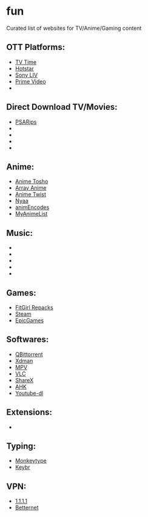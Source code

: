 # fun
Curated list of websites for TV/Anime/Gaming content

## OTT Platforms:
- [TV Time](https://www.tvtime.com/en)
- [Hotstar](https://www.hotstar.com/)
- [Sony LIV](https://www.sonyliv.com/)
- [Prime Video](https://www.primevideo.com/)
- []()

## Direct Download TV/Movies:
- [PSARips](https://x265.club/)
- []()
- []()
- []()
- []()

## Anime:
- [Anime Tosho](https://animetosho.org/search?q=1080p+x265)
- [Array Anime](https://arrayanime.com)
- [Anime Twist](https://twist.moe)
- [Nyaa](https://nyaa.si/)
- [animEncodes](https://www.animencodes.com/)
- [MyAnimeList](https://myanimelist.net/)

## Music:
- []()
- []()
- []()
- []()
- []()

## Games:
- [FitGirl Repacks](https://fitgirl-repacks.site/)
- [Steam]()
- [EpicGames]()

## Softwares:
- [QBittorrent]()
- [Xdman](http://xdman.sourceforge.net)
- [MPV]()
- [VLC]()
- [ShareX]()
- [AHK](https://www.autohotkey.com)
- [Youtube-dl]()

## Extensions:
- []()

## Typing:
- [Monkeytype](https://monkeytype.com/)
- [Keybr](https://www.keybr.com/)

## VPN:
- [1.1.1.1](https://1.1.1.1)
- [Betternet](https://www.betternet.co/)
